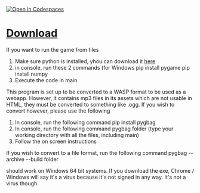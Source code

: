 [![Open in Codespaces](https://classroom.github.com/assets/launch-codespace-7f7980b617ed060a017424585567c406b6ee15c891e84e1186181d67ecf80aa0.svg)](https://classroom.github.com/open-in-codespaces?assignment_repo_id=14098031)

# [Download](https://github.com/GithubEnjoyer123/SDEV_220_Final_Project_Magenta/releases/download/Game/U.TTT.exe)

If you want to run the game from files

1. Make sure python is installed, yhou can download it [here](https://www.python.org/downloads/)
2. in console, run these 2 commands (for Windows
   pip install pygame
   pip install numpy
3. Execute the code in main

This program is set up to be converted to a WASP format to be used as a webapp. However, it contains mp3 files in its assets which are not usable in HTML, they must be converted to something like .ogg. If you wish to convert however, please use the following

1. In console, run the following command
   pip install pygbag
2. In console, run the following command
   pygbag folder (type your working directory with all the files, including main)
3. Follow the on screen instructions

If you wish to convert to a file format, run the following command 
  pygbag --archive --build folder

should work on Windows 64 bit systems. If you download the exe, Chrome / Windows will say it's a virus because it's not signed in any way. It's not a virus though.
